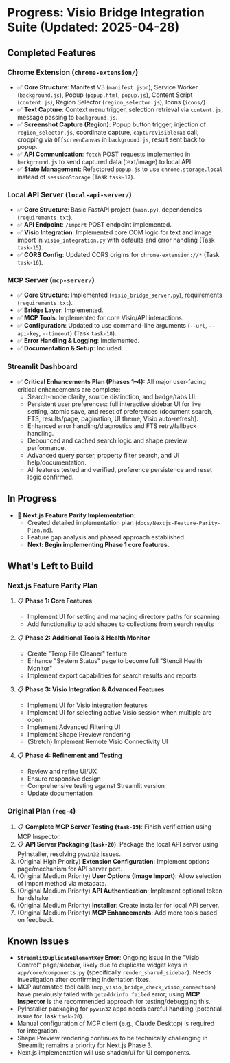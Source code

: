 # Progress: Visio Bridge Integration Suite (Updated: 2025-04-28)

## Completed Features

### Chrome Extension (`chrome-extension/`)
- ✅ **Core Structure**: Manifest V3 (`manifest.json`), Service Worker (`background.js`), Popup (`popup.html`, `popup.js`), Content Script (`content.js`), Region Selector (`region_selector.js`), Icons (`icons/`).
- ✅ **Text Capture**: Context menu trigger, selection retrieval via `content.js`, message passing to `background.js`.
- ✅ **Screenshot Capture (Region)**: Popup button trigger, injection of `region_selector.js`, coordinate capture, `captureVisibleTab` call, cropping via `OffscreenCanvas` in `background.js`, result sent back to popup.
- ✅ **API Communication**: `fetch` POST requests implemented in `background.js` to send captured data (text/image) to local API.
- ✅ **State Management**: Refactored `popup.js` to use `chrome.storage.local` instead of `sessionStorage` (Task `task-17`).

### Local API Server (`local-api-server/`)
- ✅ **Core Structure**: Basic FastAPI project (`main.py`), dependencies (`requirements.txt`).
- ✅ **API Endpoint**: `/import` POST endpoint implemented.
- ✅ **Visio Integration**: Implemented core COM logic for text and image import in `visio_integration.py` with defaults and error handling (Task `task-15`).
- ✅ **CORS Config**: Updated CORS origins for `chrome-extension://*` (Task `task-16`).

### MCP Server (`mcp-server/`)
- ✅ **Core Structure**: Implemented (`visio_bridge_server.py`), requirements (`requirements.txt`).
- ✅ **Bridge Layer**: Implemented.
- ✅ **MCP Tools**: Implemented for core Visio/API interactions.
- ✅ **Configuration**: Updated to use command-line arguments (`--url`, `--api-key`, `--timeout`) (Task `task-18`).
- ✅ **Error Handling & Logging**: Implemented.
- ✅ **Documentation & Setup**: Included.

### Streamlit Dashboard
- ✅ **Critical Enhancements Plan (Phases 1–4):** All major user-facing critical enhancements are complete:
    - Search-mode clarity, source distinction, and badge/tabs UI.
    - Persistent user preferences: full interactive sidebar UI for live setting, atomic save, and reset of preferences (document search, FTS, results/page, pagination, UI theme, Visio auto-refresh).
    - Enhanced error handling/diagnostics and FTS retry/fallback handling.
    - Debounced and cached search logic and shape preview performance.
    - Advanced query parser, property filter search, and UI help/documentation.
    - All features tested and verified, preference persistence and reset logic confirmed.

## In Progress

- 🔄 **Next.js Feature Parity Implementation**:
    - Created detailed implementation plan (`docs/Nextjs-Feature-Parity-Plan.md`).
    - Feature gap analysis and phased approach established.
    - **Next: Begin implementing Phase 1 core features.**

## What's Left to Build

### Next.js Feature Parity Plan
1. 📋 **Phase 1: Core Features**
    - Implement UI for setting and managing directory paths for scanning
    - Add functionality to add shapes to collections from search results

2. 📋 **Phase 2: Additional Tools & Health Monitor**
    - Create "Temp File Cleaner" feature
    - Enhance "System Status" page to become full "Stencil Health Monitor"
    - Implement export capabilities for search results and reports

3. 📋 **Phase 3: Visio Integration & Advanced Features**
    - Implement UI for Visio integration features
    - Implement UI for selecting active Visio session when multiple are open
    - Implement Advanced Filtering UI
    - Implement Shape Preview rendering
    - (Stretch) Implement Remote Visio Connectivity UI

4. 📋 **Phase 4: Refinement and Testing**
    - Review and refine UI/UX
    - Ensure responsive design
    - Comprehensive testing against Streamlit version
    - Update documentation

### Original Plan (`req-4`)
1.  📋 **Complete MCP Server Testing (`task-19`)**: Finish verification using MCP Inspector.
2.  📋 **API Server Packaging (`task-20`)**: Package the local API server using PyInstaller, resolving `pywin32` issues.
3.  (Original High Priority) **Extension Configuration**: Implement options page/mechanism for API server port.
4.  (Original Medium Priority) **User Options (Image Import)**: Allow selection of import method via metadata.
5.  (Original Medium Priority) **API Authentication**: Implement optional token handshake.
6.  (Original Medium Priority) **Installer**: Create installer for local API server.
7.  (Original Medium Priority) **MCP Enhancements**: Add more tools based on feedback.

## Known Issues

- **`StreamlitDuplicateElementKey` Error**: Ongoing issue in the "Visio Control" page/sidebar, likely due to duplicate widget keys in `app/core/components.py` (specifically `render_shared_sidebar`). Needs investigation after confirming indentation fixes.
- MCP automated tool calls (`mcp_visio_bridge_check_visio_connection`) have previously failed with `getaddrinfo failed` error; using **MCP Inspector** is the recommended approach for testing/debugging this.
- PyInstaller packaging for `pywin32` apps needs careful handling (potential issue for Task `task-20`).
- Manual configuration of MCP client (e.g., Claude Desktop) is required for integration.
- Shape Preview rendering continues to be technically challenging in Streamlit; remains a priority for Next.js Phase 3.
- Next.js implementation will use shadcn/ui for UI components.